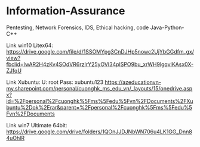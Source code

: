 # Information-Assurance
Pentesting, Network Forensics, IDS, Ethical hacking, code Java-Python-C++

Link win10 Litex64: https://drive.google.com/file/d/1SSOMYpg3CnDJHp5nowc2UjYbGGdfm_gx/view?fbclid=IwAR2H4zKv4SOdVR6rzIrY25yOVI34plSPO9bu_xrWH9lgqvlKAsx0X-ZJfqU

Link Xubuntu: U: root Pass: xubuntu123 https://azeducationvn-my.sharepoint.com/personal/cuonghk_ms_edu_vn/_layouts/15/onedrive.aspx?id=%2Fpersonal%2Fcuonghk%5Fms%5Fedu%5Fvn%2FDocuments%2FXubuntu%2Dok%2Erar&parent=%2Fpersonal%2Fcuonghk%5Fms%5Fedu%5Fvn%2FDocuments

Link win7 Ultimate 64bit:
https://drive.google.com/drive/folders/1QOnJJDJNbWN706u4LK1GG_Dnn84uOhlR
